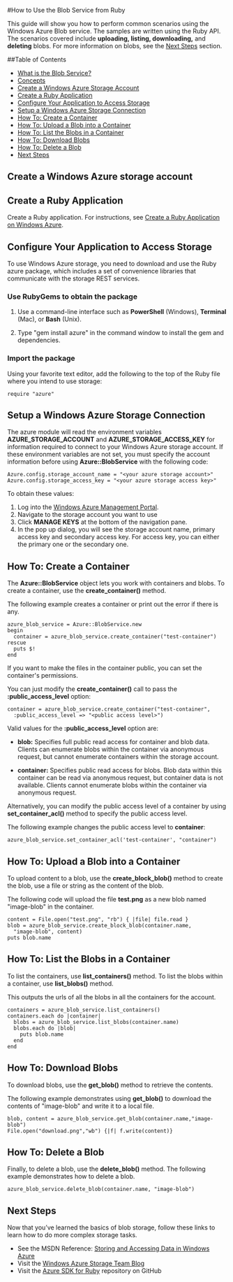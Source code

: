 ﻿<properties linkid="dev-ruby-how-to-blob-storage" urlDisplayName="Blob Service" pageTitle="How to use blob storage (Ruby) - Windows Azure" Title="How to use blob storage (Ruby) - Windows Azure" metaKeywords="Get started Azure blob, Azure unstructured data, Azure unstructured storage, Azure blob, Azure blob storage, Azure blob Ruby" Description="Learn how to use the Windows Azure blob service to upload, download, list, and delete blob content. Samples written in Ruby." metaCanonical="" disqusComments="1" umbracoNaviHide="1" writer="guayan" />



#How to Use the Blob Service from Ruby

This guide will show you how to perform common scenarios using the
Windows Azure Blob service. The samples are written using the Ruby API.
The scenarios covered include **uploading, listing, downloading,** and **deleting** blobs.
For more information on blobs, see the [Next Steps](#next-steps) section.

##Table of Contents

* [What is the Blob Service?](#what-is)
* [Concepts](#concepts)
* [Create a Windows Azure Storage Account](#CreateAccount)
* [Create a Ruby Application](#CreateRubyApp)
* [Configure Your Application to Access Storage](#ConfigAccessStorage)
* [Setup a Windows Azure Storage Connection](#SetupStorageConnection)
* [How To: Create a Container](#CreateContainer)
* [How To: Upload a Blob into a Container](#UploadBlob)
* [How To: List the Blobs in a Container](#ListBlobs)
* [How To: Download Blobs](#DownloadBlobs)
* [How To: Delete a Blob](#DeleteBlob)
* [Next Steps](#NextSteps)


<div chunk="../../Shared/Chunks/howto-blob-storage.md" />

<h2><a id="CreateAccount"></a>Create a Windows Azure storage account</h2>

<div chunk="../../Shared/Chunks/create-storage-account.md" />

## <a id="CreateRubyApp"></a>Create a Ruby Application

Create a Ruby application. For instructions, 
see [Create a Ruby Application on Windows Azure](/en-us/develop/ruby/tutorials/web-app-with-linux-vm/).

## <a id="ConfigAccessStorage"></a>Configure Your Application to Access Storage

To use Windows Azure storage, you need to download and use the Ruby azure package, which includes a set of convenience libraries that communicate with the storage REST services.

### Use RubyGems to obtain the package

1. Use a command-line interface such as **PowerShell** (Windows), **Terminal** (Mac), or **Bash** (Unix).

2. Type "gem install azure" in the command window to install the gem and dependencies.

### Import the package

Using your favorite text editor, add the following to the top of the Ruby file where you intend to use storage:

	require "azure"

## <a id="SetupStorageConnection"></a>Setup a Windows Azure Storage Connection

The azure module will read the environment variables **AZURE\_STORAGE\_ACCOUNT** and **AZURE\_STORAGE\_ACCESS_KEY** 
for information required to connect to your Windows Azure storage account. If these environment variables are not set, you must specify the account information before using **Azure::BlobService** with the following code:

	Azure.config.storage_account_name = "<your azure storage account>"
	Azure.config.storage_access_key = "<your azure storage access key>"


To obtain these values:

1. Log into the [Windows Azure Management Portal](https://manage.windowsazure.com/).
2. Navigate to the storage account you want to use
3. Click **MANAGE KEYS** at the bottom of the navigation pane.
4. In the pop up dialog, you will see the storage account name, primary access key and secondary access key. For access key, you can either the primary one or the secondary one.

## <a id="CreateContainer"></a>How To: Create a Container

The **Azure::BlobService** object lets you work with containers and blobs. To create a container, use the **create\_container()** method.

The following example creates a container or print out the error if there is any.

	azure_blob_service = Azure::BlobService.new
	begin
	  container = azure_blob_service.create_container("test-container")
	rescue
	  puts $!
	end

If you want to make the files in the container public, you can set the container's permissions. 

You can just modify the <strong>create\_container()</strong> call to pass the **:public\_access\_level** option:

	container = azure_blob_service.create_container("test-container", 
	  :public_access_level => "<public access level>")


Valid values for the **:public\_access\_level** option are:

* **blob:** Specifies full public read access for container and blob data. Clients can enumerate blobs within the container via anonymous request, but cannot enumerate containers within the storage account.

* **container:** Specifies public read access for blobs. Blob data within this container can be read via anonymous request, but container data is not available. Clients cannot enumerate blobs within the container via anonymous request.

Alternatively, you can modify the public access level of a container by using **set\_container\_acl()** method to specify the public access level.
 
The following example changes the public access level to **container**:

	azure_blob_service.set_container_acl('test-container', "container")

## <a id="UploadBlob"></a>How To: Upload a Blob into a Container

To upload content to a blob, use the **create\_block\_blob()** method to create the blob, use a file or string as the content of the blob. 

The following code will upload the file **test.png** as a new blob named "image-blob" in the container.

	content = File.open("test.png", "rb") { |file| file.read }
	blob = azure_blob_service.create_block_blob(container.name,
	  "image-blob", content)
	puts blob.name

## <a id="ListBlobs"></a>How To: List the Blobs in a Container

To list the containers, use **list_containers()** method. 
To list the blobs within a container, use **list\_blobs()** method. 

This outputs the urls of all the blobs in all the containers for the account.

	containers = azure_blob_service.list_containers()
	containers.each do |container|
	  blobs = azure_blob_service.list_blobs(container.name)
	  blobs.each do |blob|
	    puts blob.name
	  end
	end

## <a id="DownloadBlobs"></a>How To: Download Blobs

To download blobs, use the **get\_blob()** method to retrieve the contents. 

The following example demonstrates using **get\_blob()** to download the contents of "image-blob" and write it to a local file.

	blob, content = azure_blob_service.get_blob(container.name,"image-blob")
	File.open("download.png","wb") {|f| f.write(content)}

## <a id="DeleteBlob"></a>How To: Delete a Blob
Finally, to delete a blob, use the **delete\_blob()** method. The following example demonstrates how to delete a blob.

	azure_blob_service.delete_blob(container.name, "image-blob")

## <a id="NextSteps"></a>Next Steps

Now that you’ve learned the basics of blob storage, follow these links to learn how to do more complex storage tasks.

-   See the MSDN Reference: [Storing and Accessing Data in Windows Azure](http://msdn.microsoft.com/en-us/library/windowsazure/gg433040.aspx)
-   Visit the [Windows Azure Storage Team Blog](http://blogs.msdn.com/b/windowsazurestorage/)
-   Visit the [Azure SDK for Ruby](https://github.com/WindowsAzure/azure-sdk-for-ruby) repository on GitHub
